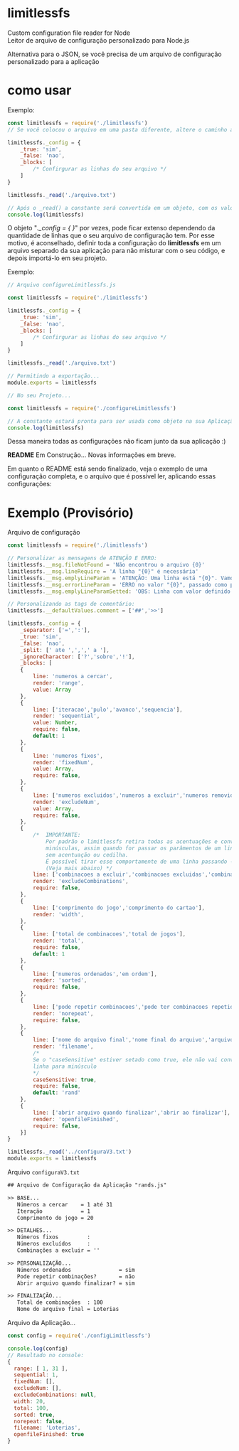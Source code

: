 # limitlessfs
Custom configuration file reader for Node<br>
Leitor de arquivo de configuração personalizado para Node.js
<p>Alternativa para o JSON, se você precisa de um arquivo de configuração personalizado para a aplicação</p>

# como usar
Exemplo:
```js
const limitlessfs = require('./limitlessfs')
// Se você colocou o arquivo em uma pasta diferente, altere o caminho acima

limitlessfs._config = {
	_true: 'sim',
	_false: 'nao',
	_blocks: [
        /* Confirgurar as linhas do seu arquivo */
    ]
}

limitlessfs._read('./arquivo.txt')

// Após o _read() a constante será convertida em um objeto, com os valores que você definiu no "_blocks"
console.log(limitlessfs)

```
O objeto "*._config = { }*" por vezes, pode ficar extenso dependendo da quantidade de linhas que o seu arquivo de configuração tem. Por esse motivo, é aconselhado, definir toda a configuração do **limitlessfs** em um arquivo separado da sua aplicação para não misturar com o seu código, e depois importá-lo em seu projeto.

Exemplo:
```js
// Arquivo configureLimitlessfs.js

const limitlessfs = require('./limitlessfs')

limitlessfs._config = {
	_true: 'sim',
	_false: 'nao',
	_blocks: [
        /* Confirgurar as linhas do seu arquivo */
    ]
}

limitlessfs._read('./arquivo.txt')

// Permitindo a exportação...
module.exports = limitlessfs
```
```js
// No seu Projeto...

const limitlessfs = require('./configureLimitlessfs')

// A constante estará pronta para ser usada como objeto na sua Aplicação
console.log(limitlessfs)
```
Dessa maneira todas as configurações não ficam junto da sua aplicação :)
<p><b>README</b> Em Construção... Novas informações em breve.</p>
<p>Em quanto o README está sendo finalizado, veja o exemplo de uma configuração completa, e o arquivo que é possível ler, aplicando essas configurações:</p>

# Exemplo (Provisório)
Arquivo de configuração
```js
const limitlessfs = require('./limitlessfs')

// Personalizar as mensagens de ATENÇÃO E ERRO:
limitlessfs.__msg.fileNotFound = 'Não encontrou o arquivo {0}'
limitlessfs.__msg.lineRequire = 'A linha "{0}" é necessária'
limitlessfs.__msg.emplyLineParam = 'ATENÇÃO: Uma linha está "{0}". Vamos converter o valor para "{1}"'
limitlessfs.__msg.errorLineParam = 'ERRO no valor "{0}", passado como parâmetro'
limitlessfs.__msg.emplyLineParamSetted: 'OBS: Linha com valor definido: "{0}". Convertido para valor default.'

// Personalizando as tags de comentário:
limitlessfs.__defaultValues.comment = ['##','>>']

limitlessfs._config = {
	_separator: ['=',':'],
	_true: 'sim',
	_false: 'nao',
	_split: [' ate ',',',' a '],
	_ignoreCharacter: ['?','sobre','!'],
	_blocks: [
	{
		line: 'numeros a cercar',
		render: 'range',
		value: Array
	},
	{
		line: ['iteracao','pulo','avanco','sequencia'],
		render: 'sequential',
		value: Number,
		require: false,
		default: 1
	},
	{
		line: 'numeros fixos',
		render: 'fixedNum',
		value: Array,
		require: false,
	},
	{
		line: ['numeros excluidos','numeros a excluir','numeros removidos','numeros a remover'],
		render: 'excludeNum',
		value: Array,
		require: false,
	},
	{
        /*  IMPORTANTE:
            Por padrão o limitlessfs retira todas as acentuações e converte todo o documento para letras
            minúsculas, assim quando for passar os parâmentos de um linha, informar em minúsculo e
            sem acentuação ou cedilha.
            É possível tirar esse comportamente de uma linha passando - caseSensitive: true
            (Veja mais abaixo) */
		line: ['combinacoes a excluir','combinacoes excluidas','combinacoes para excluir'],
		render: 'excludeCombinations',
		require: false,
	},
	{
		line: ['comprimento do jogo','comprimento do cartao'],
		render: 'width',
	},
	{
		line: ['total de combinacoes','total de jogos'],
		render: 'total',
		require: false,
		default: 1
	},
	{
		line: ['numeros ordenados','em ordem'],
		render: 'sorted',
		require: false,
	},
	{
		line: ['pode repetir combinacoes','pode ter combinacoes repetidas'],
		render: 'norepeat',
		require: false,
	},
	{
		line: ['nome do arquivo final','nome final do arquivo','arquivo de saida'],
		render: 'filename',
        /*
        Se o "caseSensitive" estiver setado como true, ele não vai converter os valores da
        linha para minúsculo
        */
		caseSensitive: true,
		require: false,
		default: 'rand'
	},
	{
		line: ['abrir arquivo quando finalizar','abrir ao finalizar'],
		render: 'openfileFinished',
		require: false,
	}]
}

limitlessfs._read('../configuraV3.txt')
module.exports = limitlessfs
```
Arquivo `configuraV3.txt`
```txt
## Arquivo de Configuração da Aplicação "rands.js"

>> BASE...
   Números a cercar    = 1 até 31
   Iteração            = 1
   Comprimento do jogo = 20

>> DETALHES...
   Números fixos         : 
   Números excluídos     : 
   Combinações a excluir = ''

>> PERSONALIZAÇÃO...
   Números ordenados               = sim
   Pode repetir combinações?       = não
   Abrir arquivo quando finalizar? = sim

>> FINALIZAÇÃO...
   Total de combinações  : 100
   Nome do arquivo final = Loterias
```
Arquivo da Aplicação...
```js
const config = require('./configLimitlessfs')

console.log(config)
// Resultado no console:
{
  range: [ 1, 31 ],
  sequential: 1,
  fixedNum: [],
  excludeNum: [],
  excludeCombinations: null,
  width: 20,
  total: 100,
  sorted: true,
  norepeat: false,
  filename: 'Loterias',
  openfileFinished: true
}
```